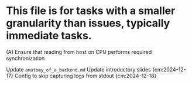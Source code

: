 # This file is for tasks with a smaller granularity than issues, typically immediate tasks.
(A) Ensure that reading from host on CPU performs required synchronization

Update `anatomy_of_a_backend.md`
Update introductory slides {cm:2024-12-17}
Config to skip capturing logs from stdout {cm:2024-12-18}